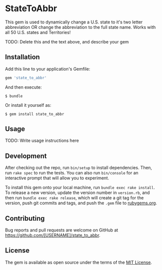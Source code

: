# StateToAbbr

This gem is used to dynamically change a U.S. state to it's two letter abbreviation OR change the abbreviation to the full state name. Works with all 50 U.S. states and Territories! 

TODO: Delete this and the text above, and describe your gem

## Installation

Add this line to your application's Gemfile:

```ruby
gem 'state_to_abbr'
```

And then execute:

    $ bundle

Or install it yourself as:

    $ gem install state_to_abbr

## Usage

TODO: Write usage instructions here

## Development

After checking out the repo, run `bin/setup` to install dependencies. Then, run `rake spec` to run the tests. You can also run `bin/console` for an interactive prompt that will allow you to experiment.

To install this gem onto your local machine, run `bundle exec rake install`. To release a new version, update the version number in `version.rb`, and then run `bundle exec rake release`, which will create a git tag for the version, push git commits and tags, and push the `.gem` file to [rubygems.org](https://rubygems.org).

## Contributing

Bug reports and pull requests are welcome on GitHub at https://github.com/[USERNAME]/state_to_abbr.

## License

The gem is available as open source under the terms of the [MIT License](https://opensource.org/licenses/MIT).
